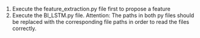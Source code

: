 1. Execute the feature_extraction.py file first to propose a feature
2. Execute the BI_LSTM.py file.
Attention:
The paths in both py files should be replaced with the corresponding file paths in order to read the files correctly.